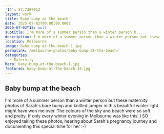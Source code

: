 ```yaml
---
'14': 27.738991Z
layout: work
title: Baby bump at the beach
date: 2025-07-02T00:00:00.000Z
2025-07-02T18: null
subtitle: I'm more of a summer person than a winter person b...
description: I'm more of a summer person than a winter person but these maternity photos of Sarah's bare bump and knitted jumper in this beautiful winter light might have won me over.
location: Melbourne
image: baby-bump-at-the-beach-1.jpg
permalink: /melbourne-photos/baby-bump-at-the-beach/
categories:
  - Maternity
hero: baby-bump-at-the-beach-1.jpg
featured: baby-bump-at-the-beach-10.jpg
---
```


## Baby bump at the beach

I'm more of a summer person than a winter person but these maternity photos of Sarah's bare bump and knitted jumper in this beautiful winter light might have won me over. The colours of the sky and beach were so soft and pretty. If only every winter evening in Melbourne was like this! I SO enjoyed taking these photos, hearing about Sarah's pregnancy journey and documenting this special time for her :-)
